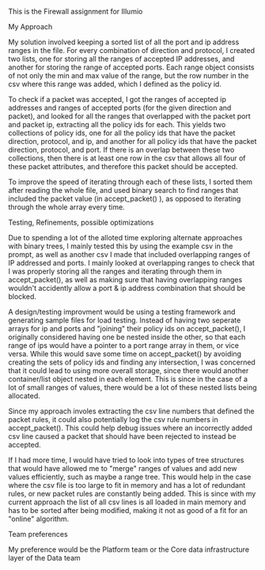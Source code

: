This is the Firewall assignment for Illumio

My Approach

My solution involved keeping a sorted list of all the
port and ip address ranges in the file. For every combination
of direction and protocol, I created two lists, one for storing 
all the ranges of accepted IP addresses, and another for
storing the range of accepted ports. Each range object consists of not
only the min and max value of the range, but the row number in the csv
where this range was added, which I defined as the policy id. 

To check if a packet was accepted, I got the ranges of 
accepted ip addresses and ranges of accepted ports (for the given direction 
and packet), and looked for all the ranges that overlapped with the packet
port and packet ip, extracting all the policy ids for each. This yields
two collections of policy ids, one for all the policy ids that have the
packet direction, protocol, and ip, and another for all policy ids that have the
packet direction, protocol, and port. If there is an overlap between these two
collections, then there is at least one row in the csv that allows all four
of these packet attributes, and therefore this packet should be accepted.

To improve the speed of iterating through each of these lists, I
sorted them after reading the whole file, and used binary search to
find ranges that included the packet value (in accept_packet() ), as opposed
to iterating through the whole array every time.

Testing, Refinements, possible optimizations

Due to spending a lot of the alloted time exploring alternate approaches
with binary trees, I mainly tested this by using the example csv in the prompt, as well
as another csv I made that included overlapping ranges of IP addressed and ports. I mainly looked at overlapping ranges to check that I was properly storing all the ranges and iterating through them in accept_packet(), as well as making sure that having overlapping ranges wouldn't accidently allow a port & ip address combination that should be blocked.
    
A design/testing improvment would be using a testing framework and generating sample files
for load testing. Instead of having two seperate arrays for ip and ports and "joining" their policy ids on accept_packet(), I originally considered having one be nested inside the other, so that each range of ips would have a pointer to a  port range array in them, or vice versa. While this would save some time on accept_packet() by avoiding creating the sets of policy ids and finding any intersection, I was concerned that it could lead to using more overall storage, since there would another container/list object nested in each element. This is since in the case of a lot of small ranges of values, there would be a lot of these nested lists being allocated.
    
Since my approach involes extracting the csv line numbers that defined the packet rules, it could
also potentially log the csv rule numbers in accept_packet(). This could help debug issues where an incorrectly
added csv line caused a packet that should have been rejected to instead be accepted.
    
If I had more time, I would have tried to look into types of tree structures that would have allowed
me to "merge" ranges of values and add new values efficiently, such as maybe a range tree. This would help in the case where the csv file is too large to fit in memory and has a lot of redundant rules, or new packet rules are constantly being added. This is since with my current approach the list of all csv lines is all loaded in main memory and has to be sorted after being modified, making it not as good of a fit for an "online" algorithm.

Team preferences

My preference would be the Platform team or the Core data infrastructure layer of the Data team
